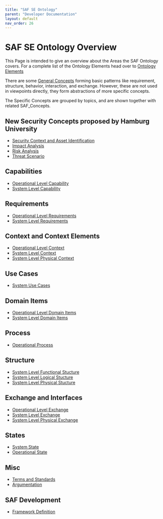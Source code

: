 ```yaml
---
title: "SAF SE Ontology"
parent: "Developer Documentation"
layout: default
nav_order: 26
---
```

# SAF SE Ontology Overview

This Page is intended to give an overview about the Areas the SAF Ontology covers.
For a complete list of the Ontology Elements head over to [Ontology Elements](./concepts.html)

There are some [General Concepts](./concepts/SAF_general_concept_Definition.md) forming basic patterns like requirement, structure, behavior, interaction, and exchange. However, these are not used in viewpoints directly, they form abstractions of more specific concepts.

The Specific Concepts are grouped by topics, and are shown together with related SAF_Concepts.

## New Security Concepts proposed by Hamburg University
* [Security Context and Asset Identification](./concepts/Concept_Sec_ContextAndAssetIdentification.md)
* [Impact Analysis](./concepts/Concept_Sec_ImpactAnalysis.md)
* [Risk Analysis](./concepts/Concept_Sec_RiskAnalysis.md)
* [Threat Scenario](./concepts/Concept_Sec_ThreatScenario.md)

## Capabilities
* [Operational Level Capability](./concepts/SAF_capability_O_Definition.md)
* [System Level Capability](./concepts/SAF_capability_F_Definition.md)

## Requirements
* [Operational Level Requirements](./concepts/SAF_requirement_O_Definition.md)
* [System Level Requirements](./concepts/SAF_requirement_F_Definition.md)
  
## Context and Context Elements
* [Operational Level Context](./concepts/SAF_context_O_Definition.md)
* [System Level Context](./concepts/SAF_context_F_Definition.md)
* [System Level Physical Context](./concepts/SAF_context_P_Definition.md)

## Use Cases
* [System Use Cases](./concepts/SAF_UseCase_F_Definition.md)

## Domain Items
* [Operational Level Domain Items](./concepts/SAF_domain_kind_O_Definition.md)
* [System Level Domain Items](./concepts/SAF_domain_kind_F_Definition.md)

## Process
* [Operational Process](./concepts/SAF_Operational_Process_Definition.md)

## Structure
* [System Level Functional Stucture](./concepts/SAF_structural_F_Definition.md)
* [System Level Logical Stucture](./concepts/SAF_structural_L_Definition.md)
* [System Level Physical Stucture](./concepts/SAF_structural_P_Definition.md)

## Exchange and Interfaces
* [Operational Level Exchange](./concepts/SAF_interface_O_Definition.md)
* [System Level Exchange](./concepts/SAF_interface_F_Definition.md)
* [System Level Physical Exchange](./concepts/SAF_interface_P_Definition.md)

## States
* [System State](./concepts/SAF_state_F_Definition.md)
* [Operational State](./concepts/SAF_state_O_Definition.md)

## Misc
* [Terms and Standards](./concepts/SAF_Terms_and_Standards.md)
* [Argumentation](./concepts/SAF_argumentation_C_Definition.md)

## SAF Development
* [Framework Definition](./concepts/SAF_framework_Definition.md)
